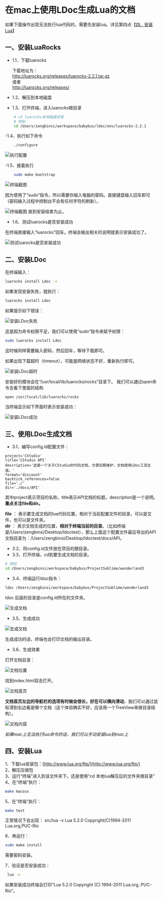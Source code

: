 # 在mac上使用LDoc生成Lua的文档


如果下面操作出现无法执行lua代码的，需要先安装lua。详见第四点【[四、安装Lua](#installLua)】

## 一、安装LuaRocks

- 1.1、下载luarocks

	下载地址为：  
	[http://luarocks.org/releases/luarocks-2.2.1.tar.gz  ](http://luarocks.org/releases/luarocks-2.2.1.tar.gz  )  
	或者  
	[http://luarocks.org/releases/  ](http://luarocks.org/releases/  )
	
- 1.2、解压到本地磁盘
- 1.3、打开终端，进入luarocks根目录

```sh
	# cd luarocks本地磁盘目录
	# 例如
	cd /Users/zengbinsi/workspace/babybus/ldoc/env/luarocks-2.2.1 
```

-1.4、执行如下命令

```sh
	./configure
```
![执行配置](res/01.png)  

-1.5、接着执行

```sh
	sudo make bootstrap
```

![终端截图](res/02.png)  

因为使用了“sudo”指令，所以需要你输入电脑的密码。直接键盘输入回车即可（密码输入过程中控制台不会有任何字符的刷新）。

![终端截图](res/03.png) 
直到安装结束为止。

- 1.6、测试luarocks是否安装成功  

在终端直接输入“luarocks”回车。终端会输出相关的说明就表示安装成功了。

![测试luarocks是否安装成功](res/04.png) 

## 二、安装LDoc

在终端输入：
```sh
luarocks install Ldoc -v
```

如果发现安装失败，就执行：

```sh
luarocks install Ldoc
```

如果提示如下错误：

![安装LDoc失败](res/05.png) 

这是因为命令权限不足，我们可以使用“sudo”指令来赋予权限：

```sh
sudo luarocks install Ldoc
```

这时候同样需要输入密码，然后回车，等待下载即可。

如果出现下载超时（timeout），可能是网络状态不好，重新执行即可。

![安装LDoc超时](res/06.png) 

安装好的模块会在“/usr/local/lib/luarocks/rocks”目录下。 我们可以通过open命令去看下里面的结构  

```sh
open /usr/local/lib/luarocks/rocks
```

当终端显示如下界面时表示安装成功：

![安装LDoc成功](res/07.png) 

## 三、使用LDoc生成文档

- 3.1、编写config.ld配置文件：

```
project='CStudio'
title='CStudio API'
description='这是一个关于CStudio的代码文档，方便后期维护，文档使用LDoc工具生成。'
format='discount'
backtick_references=false
file='./'
dir='./docs/API'
```

其中project表示项目的名称，title表示API文档的标题，description是一个说明。  
**重点关注file和dir。**

**file** ： 表示要生成文档的lua代码位置，相对于当前配置文件的目录，可以是文件，也可以是文件夹。  
**dir** ： 表示文档生成的位置，**相对于终端当前的目录**。（比如终端是/Users/zengbinsi/Desktop/ldoctest），那么上面这个配置文件最后导出的API文档目录为：/Users/zengbinsi/Desktop/ldoctest/docs/API。

- 3.2、将config.ld文件放在项目的跟目录。
- 3.3、打开终端，cd到要生成文档的目录。

```sh
# 例如
cd /Users/zengbinsi/workspace/babybus/ProjectSublime/wonderland3
```
- 3.4、终端运行ldoc指令：

```sh
ldoc /Users/zengbinsi/workspace/babybus/ProjectSublime/wonderland3
```
ldoc 后面的目录是config.ld所在的文件夹。

![生成文档](res/08.png) 

- 3.5、生成成功

![生成文档](res/09.png) 

生成成功的话，终端也会打印文档的输出目录。

- 3.6、生成效果

打开文档目录：

![文档位置](res/10.png) 

找到index.html双击打开。

![文档首页](res/11.png) 

**文档首页左边的导航栏的选项有时候会很长，好在可以横向滑动**，我们可以通过鼠标滑到右边看是哪个文档（这个体验确实不好，应该用一个TreeView来做目录结构）。

![文档内容](res/12.png) 


*如果mac上无法执行lua命令的话，我们可以手动安装lua到mac上*

## 四、<span id="installLua">安装Lua</span>

1、下载lua安装包：[http://www.lua.org/ftp/](http://www.lua.org/ftp/)  
2、解压压缩包  
3、运行“终端”进入到该文件夹下。还是使用“cd 本地lua解压后的文件夹根目录”  
4、在“终端”执行：

```sh
make macosx 
``` 

5、在“终端”执行：

```sh
make test
``` 

正常情况下会出现： src/lua -v
Lua 5.2.0 Copyright(C)1994-2011 Lua.org,PUC-Rio  

6、再运行：

```sh
sudo make install
```

需要密码安装。

7、验证是否安装成功：

```sh
 lua -v
```

如果安装成功终端会打印“Lua 5.2.0  Copyright (C) 1994-2011 Lua.org, PUC-Rio”。


